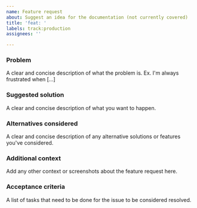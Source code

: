 ```yaml
---
name: Feature request
about: Suggest an idea for the documentation (not currently covered)
title: 'feat: '
labels: track:production
assignees: ''

---
```


### Problem
A clear and concise description of what the problem is. Ex. I'm always frustrated when [...]

### Suggested solution
A clear and concise description of what you want to happen.

### Alternatives considered
A clear and concise description of any alternative solutions or features you've considered.

### Additional context
Add any other context or screenshots about the feature request here.

### Acceptance criteria
A list of tasks that need to be done for the issue to be considered resolved.
